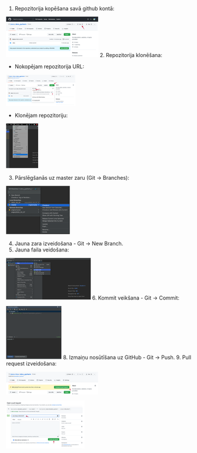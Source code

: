 1. Repozitorija kopēšana savā github kontā:

![img.png](img.png)
2. Repozitorija klonēšana:

* Nokopējam repozitorija URL:
 
![img_1.png](img_1.png)

*	Klonējam repozitoriju:
 
![img_2.png](img_2.png)

3. Pārslēgšanās uz master zaru (Git -> Branches):
 
![img_3.png](img_3.png)

4. Jauna zara izveidošana - Git -> New Branch.
5. Jauna faila veidošana:

![img_4.png](img_4.png)
6. Kommit veikšana - Git -> Commit:
 
![img_5.png](img_5.png)
8. Izmaiņu nosūtīšana uz GitHub - Git -> Push.
9. Pull request izveidošana:
 
![img_6.png](img_6.png)

![img_7.png](img_7.png)
